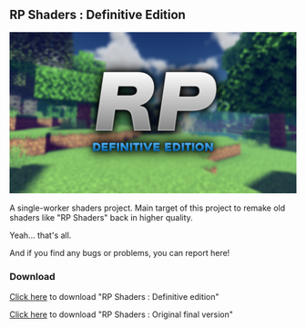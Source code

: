 ## RP Shaders : Definitive Edition

![](rp-def-thumbnail.png)

A single-worker shaders project.
Main target of this project to remake old shaders like "RP Shaders" back in higher quality.

Yeah... that's all.

And if you find any bugs or problems, you can report here!

### Download

[Click here](https://github.com/ShieruG/RP-Shaders_Definitive-Edition/releases/download/1.2/RP-Definitive_v1.2.mcpack) to download "RP Shaders : Definitive edition"

[Click here](https://st.mcpedl.com/submissions/10185/106/web/RP_Shader_Final_Version.zip?response-content-type=application%2Foctet-stream&X-Amz-Content-Sha256=UNSIGNED-PAYLOAD&X-Amz-Algorithm=AWS4-HMAC-SHA256&X-Amz-Credential=AKIAWIP67OX24RAEGEGF%2F20211119%2Fus-east-2%2Fs3%2Faws4_request&X-Amz-Date=20211119T062806Z&X-Amz-SignedHeaders=host&X-Amz-Expires=3600&X-Amz-Signature=ef1d55bac9a2330eb5aa75aacf57ff14dcb805620e3e4512d588eaf384a4735c) to download "RP Shaders : Original final version"
